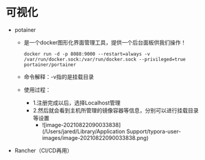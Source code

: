 

# 可视化

- potainer

  - 是一个docker图形化界面管理工具，提供一个后台面板供我们操作！

    ```
    docker run -d -p 8088:9000 --restart=always -v /var/run/docker.sock:/var/run/docker.sock --privileged=true portainer/portainer
    ```

  - 命令解释：-v指的是挂载目录

  - 使用过程：

    - 1.注册完成以后，选择Localhost管理
    - 2.然后就会看到主机所管理的镜像容器等信息，分别可以进行挂载目录等设置
      - ![image-20210822090033838](/Users/jared/Library/Application Support/typora-user-images/image-20210822090033838.png)

- Rancher（CI/CD再用）

